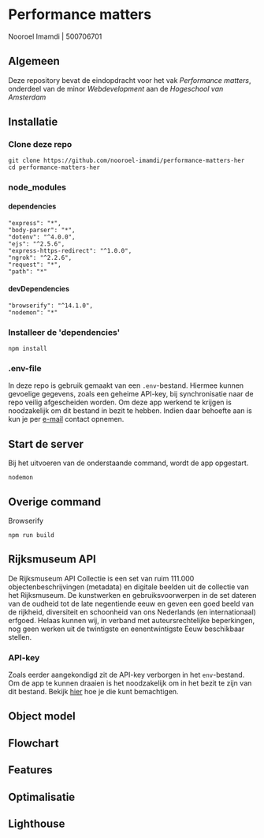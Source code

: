 # Performance matters

Nooroel Imamdi | 500706701

## Algemeen
Deze repository bevat de eindopdracht voor het vak *Performance matters*, onderdeel van de minor *Webdevelopment* aan de *Hogeschool van Amsterdam*

## Installatie

### Clone deze repo
```
git clone https://github.com/nooroel-imamdi/performance-matters-her
cd performance-matters-her
```

### node_modules
#### dependencies
```
"express": "*",
"body-parser": "*",
"dotenv": "^4.0.0",
"ejs": "^2.5.6",
"express-https-redirect": "^1.0.0",
"ngrok": "^2.2.6",
"request": "*",
"path": "*"
```

#### devDependencies
```
"browserify": "^14.1.0",
"nodemon": "*"
```


### Installeer de 'dependencies'
```
npm install
```

### .env-file
In deze repo is gebruik gemaakt van een `.env`-bestand. Hiermee kunnen gevoelige gegevens, zoals een geheime API-key, bij synchronisatie naar de repo veilig afgescheiden worden. Om deze app werkend te krijgen is noodzakelijk om dit bestand in bezit te hebben. Indien daar behoefte aan is kun je per [e-mail](mailto:nooroelimamdi@gmail.com) contact opnemen.

## Start de server
Bij het uitvoeren van de onderstaande command, wordt de app opgestart.
```
nodemon
```

## Overige command

Browserify
```
npm run build
```

## Rijksmuseum API
De Rijksmuseum API Collectie is een set van ruim 111.000 objectenbeschrijvingen (metadata) en digitale beelden uit de collectie van het Rijksmuseum. De kunstwerken en gebruiksvoorwerpen in de set dateren van de oudheid tot de late negentiende eeuw en geven een goed beeld van de rijkheid, diversiteit en schoonheid van ons Nederlands (en internationaal) erfgoed. Helaas kunnen wij, in verband met auteursrechtelijke beperkingen, nog geen werken uit de twintigste en eenentwintigste Eeuw beschikbaar stellen.

### API-key
Zoals eerder aangekondigd zit de API-key verborgen in het `env`-bestand. Om de app te kunnen draaien is het noodzakelijk om in het bezit te zijn van dit bestand. Bekijk [hier](https://github.com/nooroel-imamdi/performance-matters-her#env-file) hoe je die kunt bemachtigen.

## Object model


## Flowchart

## Features

## Optimalisatie


## Lighthouse
